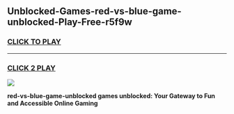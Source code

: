 
## Unblocked-Games-red-vs-blue-game-unblocked-Play-Free-r5f9w
<h3>
<a href="https://premium76.site?title=red-vs-blue-game-unblocked&ref=18A1">CLICK TO PLAY</a></h3>
<hr>

<h3>
<a href="https://premium76.site?title=red-vs-blue-game-unblocked&ref=18A1">CLICK 2 PLAY</a>
  
</h3>

<a href="https://premium76.site?title=red-vs-blue-game-unblocked&ref=18A1"><img src="https://clearcache.store/games.png"></a>


**red-vs-blue-game-unblocked games unblocked: Your Gateway to Fun and Accessible Online Gaming**
